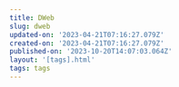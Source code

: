 ```yaml
---
title: DWeb
slug: dweb
updated-on: '2023-04-21T07:16:27.079Z'
created-on: '2023-04-21T07:16:27.079Z'
published-on: '2023-10-20T14:07:03.064Z'
layout: '[tags].html'
tags: tags
---
```



